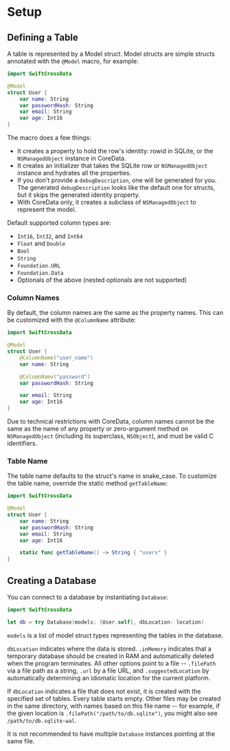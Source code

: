 # Setup

## Defining a Table

A table is represented by a Model struct. Model structs are simple structs annotated with the
`@Model` macro, for example:

```swift
import SwiftCrossData

@Model
struct User {
    var name: String
    var passwordHash: String
    var email: String
    var age: Int16
}
```

The macro does a few things:
- It creates a property to hold the row's identity: rowid in SQLite, or the `NSManagedObject`
  instance in CoreData.
- It creates an initializer that takes the SQLite row or `NSManagedObject` instance and hydrates all
  the properties.
- If you don't provide a `debugDescription`, one will be generated for you. The generated
  `debugDescription` looks like the default one for structs, but it skips the generated identity
  property.
- With CoreData only, it creates a subclass of `NSManagedObject` to represent the model.

Default supported column types are:
- `Int16`, `Int32`, and `Int64`
- `Float` and `Double`
- `Bool`
- `String`
- `Foundation.URL`
- `Foundation.Data`
- Optionals of the above (nested optionals are not supported)

### Column Names

By default, the column names are the same as the property names. This can be customized with the
`@ColumnName` attribute:

```swift
import SwiftCrossData

@Model
struct User {
    @ColumnName("user_name")
    var name: String

    @ColumnName("password")
    var passwordHash: String

    var email: String
    var age: Int16
}
```

Due to technical restrictions with CoreData, column names cannot be the same as the name of any
property or zero-argument method on `NSManagedObject` (including its superclass, `NSObject`), and
must be valid C identifiers.

### Table Name

The table name defaults to the struct's name in snake_case. To customize the table name, override
the static method `getTableName`:

```swift
import SwiftCrossData

@Model
struct User {
    var name: String
    var passwordHash: String
    var email: String
    var age: Int16

    static func getTableName() -> String { "users" }
}
```

## Creating a Database

You can connect to a database by instantiating `Database`:

```swift
import SwiftCrossData

let db = try Database(models: [User.self], dbLocation: location)
```

`models` is a list of model struct types representing the tables in the database.

`dbLocation` indicates where the data is stored. `.inMemory` indicates that a temporary database
should be created in RAM and automatically deleted when the program terminates. All other options
point to a file -- `.filePath` via a file path as a string, `.url` by a file URL, and
`.suggestedLocation` by automatically determining an idiomatic location for the current platform.

If `dbLocation` indicates a file that does not exist, it is created with the specified set of
tables. Every table starts empty. Other files may be created in the same directory, with names based
on this file name --  for example, if the given location is `.filePath("/path/to/db.sqlite")`, you
might also see `/path/to/db.sqlite-wal`.

It is not recommended to have multiple `Database` instances pointing at the same file.
